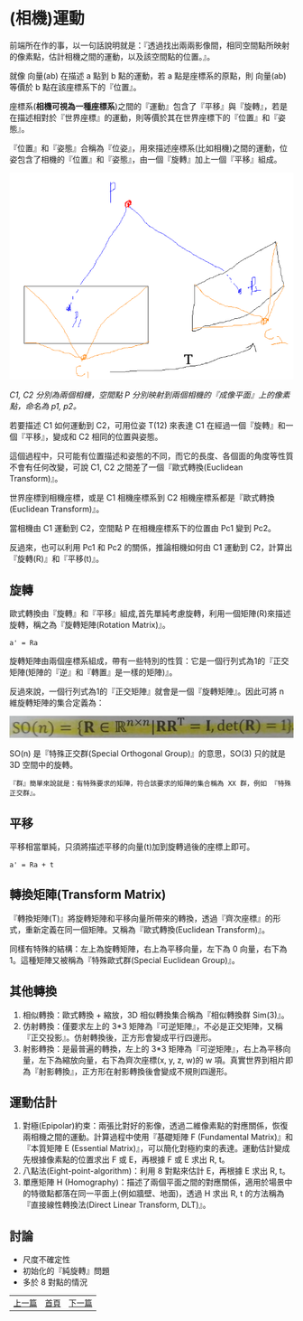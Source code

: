 # (相機)運動

前端所在作的事，以一句話說明就是：『透過找出兩兩影像間，相同空間點所映射的像素點，估計相機之間的運動，以及該空間點的位置。』。

就像 向量(ab) 在描述 a 點到 b 點的運動，若 a 點是座標系的原點，則 向量(ab) 等價於 b 點在該座標系下的『位置』。

座標系(**相機可視為一種座標系**)之間的『運動』包含了『平移』與『旋轉』，若是在描述相對於『世界座標』的運動，則等價於其在世界座標下的『位置』和『姿態』。

『位置』和『姿態』合稱為『位姿』，用來描述座標系(比如相機)之間的運動，位姿包含了相機的『位置』和『姿態』，由一個『旋轉』加上一個『平移』組成。

![相機運動](image/CameraMovement.png)

*C1, C2 分別為兩個相機，空間點 P 分別映射到兩個相機的『成像平面』上的像素點，命名為 p1, p2。*

若要描述 C1 如何運動到 C2，可用位姿 T(12) 來表達 C1 在經過一個『旋轉』和一個『平移』，變成和 C2 相同的位置與姿態。

這個過程中，只可能有位置描述和姿態的不同，而它的長度、各個面的角度等性質不會有任何改變，可說 C1, C2 之間差了一個『歐式轉換(Euclidean Transform)』。

世界座標到相機座標，或是 C1 相機座標系到 C2 相機座標系都是『歐式轉換(Euclidean Transform)』。

當相機由 C1 運動到 C2，空間點 P 在相機座標系下的位置由 Pc1 變到 Pc2。

反過來，也可以利用 Pc1 和 Pc2 的關係，推論相機如何由 C1 運動到 C2，計算出『旋轉(R)』和『平移(t)』。

## 旋轉

歐式轉換由『旋轉』和『平移』組成,首先單純考慮旋轉，利用一個矩陣(R)來描述旋轉，稱之為『旋轉矩陣(Rotation Matrix)』。

```
a' = Ra
```

旋轉矩陣由兩個座標系組成，帶有一些特別的性質：它是一個行列式為1的『正交矩陣(矩陣的『逆』和『轉置』是一樣的矩陣)』。

反過來說，一個行列式為1的『正交矩陣』就會是一個『旋轉矩陣』。因此可將 n 維旋轉矩陣的集合定義為：

![SOn](image/SOn.png)

SO(n) 是『特殊正交群(Special Orthogonal Group)』的意思，SO(3) 只的就是 3D 空間中的旋轉。

```
『群』簡單來說就是：有特殊要求的矩陣，符合該要求的矩陣的集合稱為 XX 群，例如 『特殊正交群』。
```

## 平移

平移相當單純，只須將描述平移的向量(t)加到旋轉過後的座標上即可。

```
a' = Ra + t
```

## 轉換矩陣(Transform Matrix)

『轉換矩陣(T)』將旋轉矩陣和平移向量所帶來的轉換，透過『齊次座標』的形式，重新定義在同一個矩陣。又稱為『歐式轉換(Euclidean Transform)』。

同樣有特殊的結構：左上為旋轉矩陣，右上為平移向量，左下為 0 向量，右下為 1。這種矩陣又被稱為『特殊歐式群(Special Euclidean Group)』。

## 其他轉換

1. 相似轉換：歐式轉換 + 縮放，3D 相似轉換集合稱為『相似轉換群 Sim(3)』。
2. 仿射轉換：僅要求左上的 3*3 矩陣為『可逆矩陣』，不必是正交矩陣，又稱『正交投影』。仿射轉換後，正方形會變成平行四邊形。
3. 射影轉換：是最普遍的轉換，左上的 3*3 矩陣為『可逆矩陣』，右上為平移向量，左下為縮放向量，右下為齊次座標(x, y, z, w)的 w 項。真實世界到相片即為『射影轉換』，正方形在射影轉換後會變成不規則四邊形。

## 運動估計

1. 對極(Epipolar)約束：兩張比對好的影像，透過二維像素點的對應關係，恢復兩相機之間的運動。計算過程中使用『基礎矩陣 F (Fundamental Matrix)』和『本質矩陣 E (Essential Matrix)』，可以簡化對極約束的表達。運動估計變成先根據像素點的位置求出 F 或 E，再根據 F 或 E 求出 R, t。
2. 八點法(Eight-point-algorithm)：利用 8 對點來估計 E，再根據 E 求出 R, t。
3. 單應矩陣 H (Homography)：描述了兩個平面之間的對應關係，適用於場景中的特徵點都落在同一平面上(例如牆壁、地面)，透過 H 求出 R, t 的方法稱為『直接線性轉換法(Direct Linear Transform, DLT)』。

## 討論

* 尺度不確定性
* 初始化的『純旋轉』問題
* 多於 8 對點的情況

<table>
  <tr>
    <td><a href="https://j32u4ukh.github.io/SLAM13/class5.html">上一篇</a></td>
    <td><a href="https://j32u4ukh.github.io/SLAM13/">首頁</a></td>
    <td><a href="https://j32u4ukh.github.io/SLAM13/class7.html">下一篇</a></td>
  </tr>
</table>